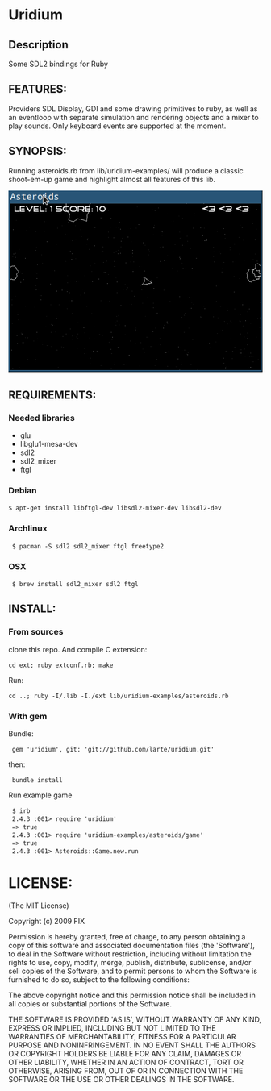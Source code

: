# Uridium

## Description

Some SDL2 bindings for Ruby

## FEATURES:

Providers SDL Display, GDI and some drawing primitives to ruby, as well as  an eventloop with separate simulation and rendering objects and a mixer to play sounds. Only keyboard events are supported at the moment.

## SYNOPSIS:

Running asteroids.rb from lib/uridium-examples/ will produce a classic shoot-em-up game and highlight almost all features of this lib.

![Alt Text](asteroids.gif)

## REQUIREMENTS:

### Needed libraries

- glu
- libglu1-mesa-dev
- sdl2
- sdl2_mixer
- ftgl


### Debian

    $ apt-get install libftgl-dev libsdl2-mixer-dev libsdl2-dev


### Archlinux

     $ pacman -S sdl2 sdl2_mixer ftgl freetype2

### OSX

     $ brew install sdl2_mixer sdl2 ftgl

## INSTALL:

### From sources

clone this repo. And compile C extension:

    cd ext; ruby extconf.rb; make

Run:

    cd ..; ruby -I/.lib -I./ext lib/uridium-examples/asteroids.rb


### With gem

Bundle:

     gem 'uridium', git: 'git://github.com/larte/uridium.git'

then:

     bundle install


Run example game


     $ irb
     2.4.3 :001> require 'uridium'
     => true
     2.4.3 :001> require 'uridium-examples/asteroids/game'
     => true
     2.4.3 :001> Asteroids::Game.new.run





# LICENSE:

(The MIT License)

Copyright (c) 2009 FIX

Permission is hereby granted, free of charge, to any person obtaining
a copy of this software and associated documentation files (the
'Software'), to deal in the Software without restriction, including
without limitation the rights to use, copy, modify, merge, publish,
distribute, sublicense, and/or sell copies of the Software, and to
permit persons to whom the Software is furnished to do so, subject to
the following conditions:

The above copyright notice and this permission notice shall be
included in all copies or substantial portions of the Software.

THE SOFTWARE IS PROVIDED 'AS IS', WITHOUT WARRANTY OF ANY KIND,
EXPRESS OR IMPLIED, INCLUDING BUT NOT LIMITED TO THE WARRANTIES OF
MERCHANTABILITY, FITNESS FOR A PARTICULAR PURPOSE AND NONINFRINGEMENT.
IN NO EVENT SHALL THE AUTHORS OR COPYRIGHT HOLDERS BE LIABLE FOR ANY
CLAIM, DAMAGES OR OTHER LIABILITY, WHETHER IN AN ACTION OF CONTRACT,
TORT OR OTHERWISE, ARISING FROM, OUT OF OR IN CONNECTION WITH THE
SOFTWARE OR THE USE OR OTHER DEALINGS IN THE SOFTWARE.
